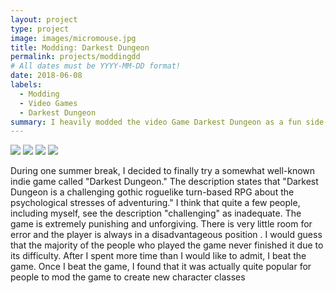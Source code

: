 ```yaml
---
layout: project
type: project
image: images/micromouse.jpg
title: Modding: Darkest Dungeon
permalink: projects/moddingdd
# All dates must be YYYY-MM-DD format!
date: 2018-06-08
labels:
  - Modding
  - Video Games
  - Darkest Dungeon
summary: I heavily modded the video Game Darkest Dungeon as a fun side-project
---
```


<div class="ui small rounded images">
  <img class="ui image" src="../images/micromouse-robot.png">
  <img class="ui image" src="../images/micromouse-robot-2.jpg">
  <img class="ui image" src="../images/micromouse.jpg">
  <img class="ui image" src="../images/micromouse-circuit.png">
</div>

During one summer break, I decided to finally try a somewhat well-known indie game called "Darkest Dungeon." The description states that "Darkest Dungeon is a challenging gothic roguelike turn-based RPG about the psychological stresses of adventuring." I think that quite a few people, including myself, see the description "challenging" as inadequate. The game is extremely punishing and unforgiving. There is very little room for error and the player is always in a disadvantageous position . I would guess that the majority of the people who played the game never finished it due to its difficulty. After I spent more time than I would like to admit, I beat the game. Once I beat the game, I found that it was actually quite popular for people to mod the game to create new character classes 
